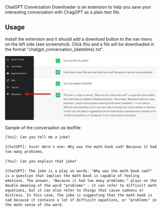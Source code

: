 ChatGPT Conversation Downloader is an extension to help you save your interesting conversation with ChagGPT as a plain text file.

## Usage

Install the extension and it should add a download button to the nav menu on the left side (see screenshot). Click this and a file will be downloaded in the format "chatgpt_conversation_{datetime}.txt".

![screenshot of the context menu](docs/media/button.png)

Sample of the conversation as textfile:

```
[You]: Can you tell me a joke?

[ChatGPT]: Sure! Here's one: Why was the math book sad? Because it had too many problems.

[You]: Can you explain that joke?

[ChatGPT]: The joke is a play on words. "Why was the math book sad?" is a question that implies the math book is capable of feeling emotions. The answer, "Because it had too many problems," plays on the double meaning of the word "problems" - it can refer to difficult math equations, but it can also refer to things that cause sadness or distress. In this case, the joke is suggesting that the math book is sad because it contains a lot of difficult equations, or "problems" in the math sense of the word.
```


